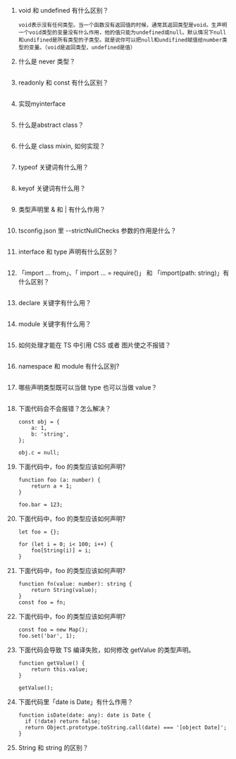 1. void 和 undefined 有什么区别？

      ```
      void表示没有任何类型。当一个函数没有返回值的时候，通常其返回类型是void。生声明一个void类型的变量没有什么作用，他的值只能为undefined或null。默认情况下null和undifined是所有类型的子类型。就是说你可以把null和undifined赋值给number类型的变量。（void是返回类型，undefined是值）                                                        
      ```
      
2. 什么是 never 类型？

      ```                                                             
      
      ```

3. readonly 和 const 有什么区别？

      ```                                                             
      
      ```

4. 实现myinterface

      ```                                                             
      
      ```

5. 什么是abstract class？

      ```                                                             
      
      ```

6. 什么是 class mixin, 如何实现？

      ```                                                             
      
      ```

7. typeof 关键词有什么用？

      ```                                                             
      
      ```

8. keyof 关键词有什么用？

      ```                                                             
      
      ```

9. 类型声明里 & 和 | 有什么作用？

      ```                                                             
      
      ```

10. tsconfig.json 里 --strictNullChecks 参数的作用是什么？

      ```                                                             
      
      ```

11. interface 和 type 声明有什么区别？

      ```                                                             
      
      ```

12. 「import ... from」、「 import ... = require()」 和 「import(path: string)」有什么区别？

      ```                                                             
      
      ```

13. declare 关键字有什么用？

      ```                                                             
      
      ```

14. module 关键字有什么用？

      ```                                                             
      
      ```

15. 如何处理才能在 TS 中引用 CSS 或者 图片使之不报错？

      ```                                                             
      
      ```

16. namespace 和 module 有什么区别?

      ```                                                             
      
      ```

17. 哪些声明类型既可以当做 type 也可以当做 value？

      ```                                                             
      
      ```
      
18. 下面代码会不会报错？怎么解决？

      ```                                                             
      const obj = {
          a: 1,
          b: 'string',
      };

      obj.c = null;
      ```
      
19. 下面代码中，foo 的类型应该如何声明?

      ```     
      function foo (a: number) {
          return a + 1;
      }

      foo.bar = 123;    
      
      ```     
      
20. 下面代码中，foo 的类型应该如何声明?

      ```     
      let foo = {};

      for (let i = 0; i< 100; i++) {
          foo[String(i)] = i;
      }  
      
      ```       
      
21. 下面代码中，foo 的类型应该如何声明?

      ```     
      function fn(value: number): string {
          return String(value);
      }
      const foo = fn;
      
      ```   
      
22. 下面代码中，foo 的类型应该如何声明?

      ```     
      const foo = new Map();
      foo.set('bar', 1);
      
      ```   
      
23. 下面代码会导致 TS 编译失败，如何修改 getValue 的类型声明。

      ```     
      function getValue() {
          return this.value;
      }

      getValue();
      
      ```       
      
24. 下面代码里「date is Date」有什么作用？

      ```   
      function isDate(date: any): date is Date {
        if (!date) return false;
        return Object.prototype.toString.call(date) === '[object Date]';
      }
      
      ```         
      
25. String 和 string 的区别？

      ```                                                             
      
      ```  
